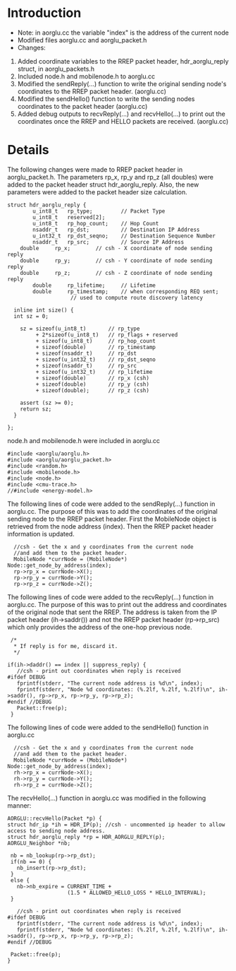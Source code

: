 # Introduction #

  * Note: in aorglu.cc the variable "index" is the address of the current node
  * Modified files aorglu.cc and aorglu\_packet.h
  * Changes:
  1. Added coordinate variables to the RREP packet header, hdr\_aorglu\_reply struct, in aorglu\_packets.h
  1. Included node.h and mobilenode.h to aorglu.cc
  1. Modified the sendReply(...) function to write the original sending node's coordinates to the RREP packet header. (aorglu.cc)
  1. Modified the sendHello() function to write the sending nodes coordinates to the packet header (aorglu.cc)
  1. Added debug outputs to recvReply(...) and recvHello(...) to print out the coordinates once the RREP and HELLO packets are received. (aorglu.cc)

# Details #

The following changes were made to RREP packet header in aorglu\_packet.h. The parameters rp\_x, rp\_y and rp\_z (all doubles) were added to the packet header struct hdr\_aorglu\_reply. Also, the new parameters were added to the packet header size calculation.
```
struct hdr_aorglu_reply {
        u_int8_t   rp_type;         // Packet Type
        u_int8_t   reserved[2];
        u_int8_t   rp_hop_count;    // Hop Count
        nsaddr_t   rp_dst;          // Destination IP Address
        u_int32_t  rp_dst_seqno;    // Destination Sequence Number
        nsaddr_t   rp_src;          // Source IP Address
	double	   rp_x;	    // csh - X coordinate of node sending reply
	double	   rp_y;	    // csh - Y coordinate of node sending reply
	double	   rp_z;	    // csh - Z coordinate of node sending reply
        double	   rp_lifetime;     // Lifetime
        double     rp_timestamp;    // when corresponding REQ sent;
				    // used to compute route discovery latency
						
  inline int size() { 
  int sz = 0;
  
  	sz = sizeof(u_int8_t)		// rp_type
	     + 2*sizeof(u_int8_t) 	// rp_flags + reserved
	     + sizeof(u_int8_t)		// rp_hop_count
	     + sizeof(double)		// rp_timestamp
	     + sizeof(nsaddr_t)		// rp_dst
	     + sizeof(u_int32_t)	// rp_dst_seqno
	     + sizeof(nsaddr_t)		// rp_src
	     + sizeof(u_int32_t)	// rp_lifetime
	     + sizeof(double)		// rp_x (csh)
	     + sizeof(double)		// rp_y (csh)
	     + sizeof(double);		// rp_z (csh)
  
  	assert (sz >= 0);
	return sz;
  }

};
```

node.h and mobilenode.h were included in aorglu.cc
```
#include <aorglu/aorglu.h>
#include <aorglu/aorglu_packet.h>
#include <random.h>
#include <mobilenode.h>
#include <node.h>
#include <cmu-trace.h>
//#include <energy-model.h>
```

The following lines of code were added to the sendReply(...) function in aorglu.cc.  The purpose of this was to add the coordinates of the original sending node to the RREP packet header. First the MobileNode object is retrieved from the node address (index). Then the RREP packet header information is updated.
```
  //csh - Get the x and y coordinates from the current node
  //and add them to the packet header.
  MobileNode *currNode = (MobileNode*) Node::get_node_by_address(index);
  rp->rp_x = currNode->X();
  rp->rp_y = currNode->Y();
  rp->rp_z = currNode->Z();
```

The following lines of code were added to the recvReply(...) function in aorglu.cc.  The purpose of this was to print out the address and coordinates of the original node that sent the RREP. The address is taken from the IP packet header (ih->saddr()) and not the RREP packet header (rp->rp\_src) which only provides the address of the one-hop previous node.
```
 /*
  * If reply is for me, discard it.
  */

if(ih->daddr() == index || suppress_reply) {
   //csh - print out coordinates when reply is received
#ifdef DEBUG
   fprintf(stderr, "The current node address is %d\n", index);
   fprintf(stderr, "Node %d coordinates: (%.2lf, %.2lf, %.2lf)\n", ih->saddr(), rp->rp_x, rp->rp_y, rp->rp_z);
#endif //DEBUG
   Packet::free(p);
 }
```

The following lines of code were added to the sendHello() function in aorglu.cc
```
  //csh - Get the x and y coordinates from the current node
  //and add them to the packet header.
  MobileNode *currNode = (MobileNode*) Node::get_node_by_address(index);
  rh->rp_x = currNode->X();
  rh->rp_y = currNode->Y();
  rh->rp_z = currNode->Z();
```

The recvHello(...) function in aorglu.cc was modified in the following manner:
```
AORGLU::recvHello(Packet *p) {
struct hdr_ip *ih = HDR_IP(p); //csh - uncommented ip header to allow access to sending node address.
struct hdr_aorglu_reply *rp = HDR_AORGLU_REPLY(p);
AORGLU_Neighbor *nb;

 nb = nb_lookup(rp->rp_dst);
 if(nb == 0) {
   nb_insert(rp->rp_dst);
 }
 else {
   nb->nb_expire = CURRENT_TIME +
                   (1.5 * ALLOWED_HELLO_LOSS * HELLO_INTERVAL);
 }

   //csh - print out coordinates when reply is received
#ifdef DEBUG
   fprintf(stderr, "The current node address is %d\n", index);
   fprintf(stderr, "Node %d coordinates: (%.2lf, %.2lf, %.2lf)\n", ih->saddr(), rp->rp_x, rp->rp_y, rp->rp_z);
#endif //DEBUG

 Packet::free(p);
}
```